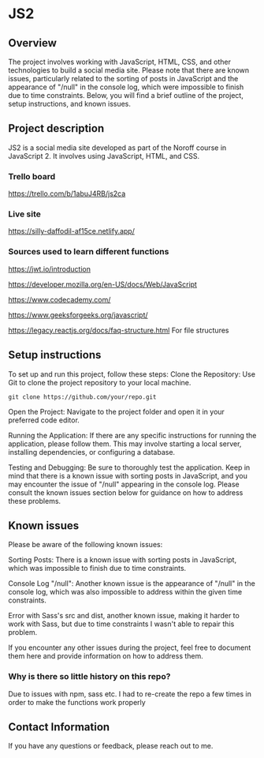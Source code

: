 # JS2

## Overview

The project involves working with JavaScript, HTML, CSS, and other technologies to build a social media site. Please note that there are known issues, particularly related to the sorting of posts in JavaScript and the appearance of "/null" in the console log, which were impossible to finish due to time constraints. Below, you will find a brief outline of the project, setup instructions, and known issues.

## Project description

JS2 is a social media site developed as part of the Noroff course in JavaScript 2. It involves using JavaScript, HTML, and CSS.

### Trello board

<https://trello.com/b/1abuJ4RB/js2ca>

### Live site

<https://silly-daffodil-af15ce.netlify.app/>

### Sources used to learn different functions

<https://jwt.io/introduction>

<https://developer.mozilla.org/en-US/docs/Web/JavaScript>

<https://www.codecademy.com/>

<https://www.geeksforgeeks.org/javascript/>

<https://legacy.reactjs.org/docs/faq-structure.html> For file structures

## Setup instructions

To set up and run this project, follow these steps:
Clone the Repository: Use Git to clone the project repository to your local machine.

    git clone https://github.com/your/repo.git

Open the Project: Navigate to the project folder and open it in your preferred code editor.

Running the Application: If there are any specific instructions for running the application, please follow them. This may involve starting a local server, installing dependencies, or configuring a database.

Testing and Debugging: Be sure to thoroughly test the application. Keep in mind that there is a known issue with sorting posts in JavaScript, and you may encounter the issue of "/null" appearing in the console log. Please consult the known issues section below for guidance on how to address these problems.

## Known issues

Please be aware of the following known issues:

Sorting Posts: There is a known issue with sorting posts in JavaScript, which was impossible to finish due to time constraints. 

Console Log "/null": Another known issue is the appearance of "/null" in the console log, which was also impossible to address within the given time constraints.

Error with Sass's src and dist, another known issue, making it harder to work with Sass, but due to time constraints I wasn't able to repair this problem.

If you encounter any other issues during the project, feel free to document them here and provide information on how to address them.

### Why is there so little history on this repo?

Due to issues with npm, sass etc. I had to re-create the repo a few times in order to make the functions work properly

## Contact Information

If you have any questions or feedback, please reach out to me.
